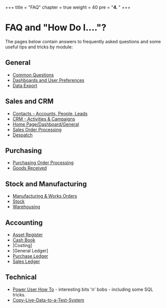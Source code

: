 +++
title = "FAQ"
chapter = true
weight = 40
pre = "<b>4. </b>"
+++

# FAQ and "How Do I...."?

The pages below contain answers to frequently asked questions and some useful tips and tricks by module:

## General
* [Common Questions](questions)
* [Dashboards and User Preferences](dashboard)
* [Data Export](data-export)

## Sales and CRM
*  [Contacts - Accounts, People, Leads](contacts)
*  [CRM - Activities & Campaigns](crm)
*  [Home Page/Dashboard/General](dashboard)
*  [Sales Order Processing](sales-orders)
*  [Despatch](despatch)

## Purchasing

*  [Purchasing Order Processing](purchase-orders)
*  [Goods Received](goods-received)

## Stock and Manufacturing

*  [Manufacturing & Works Orders](manufacturing)
*  [Stock](stock)
*  [Warehousing](warehouse)

## Accounting
*  [Asset Register](assets)
*  [Cash Book](cashbook)     
*  [Costing]     
*  [General Ledger]
*  [Purchase Ledger](purchase-ledger) 
*  [Sales Ledger](sales-ledger)

## Technical
* [Power User How To](power-user) - interesting bits 'n' bobs - including some SQL tricks.
* [Copy-Live-Data-to-a-Test-System](copy-live-data-to-a-test-system)
